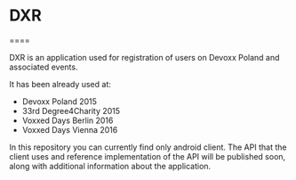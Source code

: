 # DXR
====

DXR is an application used for registration of users on Devoxx Poland and associated events.

It has been already used at: 
* Devoxx Poland 2015
* 33rd Degree4Charity 2015
* Voxxed Days Berlin 2016
* Voxxed Days Vienna 2016


In this repository you can currently find only android client. The API that the client uses and reference 
implementation of the API will be published soon, along with additional information about the application. 





